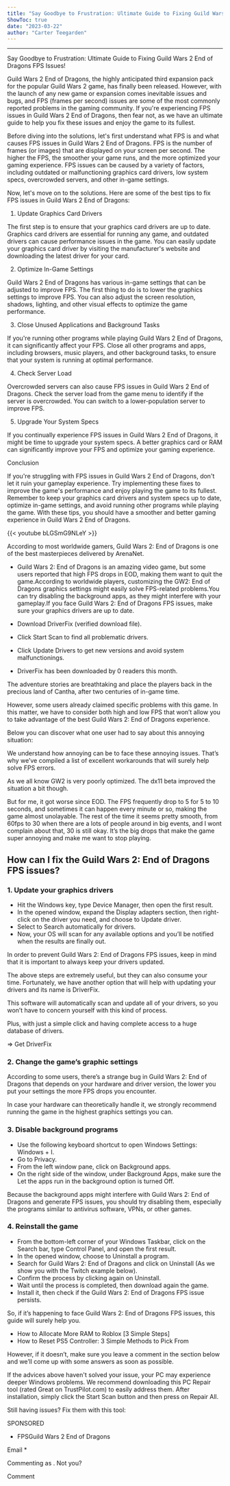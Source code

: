```yaml
---
title: "Say Goodbye to Frustration: Ultimate Guide to Fixing Guild Wars 2 End of Dragons FPS Issues!"
ShowToc: true 
date: "2023-03-22"
author: "Carter Teegarden"
---
```

*****
Say Goodbye to Frustration: Ultimate Guide to Fixing Guild Wars 2 End of Dragons FPS Issues!

Guild Wars 2 End of Dragons, the highly anticipated third expansion pack for the popular Guild Wars 2 game, has finally been released. However, with the launch of any new game or expansion comes inevitable issues and bugs, and FPS (frames per second) issues are some of the most commonly reported problems in the gaming community. If you're experiencing FPS issues in Guild Wars 2 End of Dragons, then fear not, as we have an ultimate guide to help you fix these issues and enjoy the game to its fullest.

Before diving into the solutions, let's first understand what FPS is and what causes FPS issues in Guild Wars 2 End of Dragons. FPS is the number of frames (or images) that are displayed on your screen per second. The higher the FPS, the smoother your game runs, and the more optimized your gaming experience. FPS issues can be caused by a variety of factors, including outdated or malfunctioning graphics card drivers, low system specs, overcrowded servers, and other in-game settings.

Now, let's move on to the solutions. Here are some of the best tips to fix FPS issues in Guild Wars 2 End of Dragons:

1. Update Graphics Card Drivers

The first step is to ensure that your graphics card drivers are up to date. Graphics card drivers are essential for running any game, and outdated drivers can cause performance issues in the game. You can easily update your graphics card driver by visiting the manufacturer's website and downloading the latest driver for your card.

2. Optimize In-Game Settings

Guild Wars 2 End of Dragons has various in-game settings that can be adjusted to improve FPS. The first thing to do is to lower the graphics settings to improve FPS. You can also adjust the screen resolution, shadows, lighting, and other visual effects to optimize the game performance.

3. Close Unused Applications and Background Tasks

If you're running other programs while playing Guild Wars 2 End of Dragons, it can significantly affect your FPS. Close all other programs and apps, including browsers, music players, and other background tasks, to ensure that your system is running at optimal performance.

4. Check Server Load

Overcrowded servers can also cause FPS issues in Guild Wars 2 End of Dragons. Check the server load from the game menu to identify if the server is overcrowded. You can switch to a lower-population server to improve FPS.

5. Upgrade Your System Specs

If you continually experience FPS issues in Guild Wars 2 End of Dragons, it might be time to upgrade your system specs. A better graphics card or RAM can significantly improve your FPS and optimize your gaming experience.

Conclusion

If you're struggling with FPS issues in Guild Wars 2 End of Dragons, don't let it ruin your gameplay experience. Try implementing these fixes to improve the game's performance and enjoy playing the game to its fullest. Remember to keep your graphics card drivers and system specs up to date, optimize in-game settings, and avoid running other programs while playing the game. With these tips, you should have a smoother and better gaming experience in Guild Wars 2 End of Dragons.

{{< youtube bLGSmG9NLeY >}} 



According to most worldwide gamers, Guild Wars 2: End of Dragons is one of the best masterpieces delivered by ArenaNet.
 
- Guild Wars 2: End of Dragons is an amazing video game, but some users reported that high FPS drops in EOD, making them want to quit the game.According to worldwide players, customizing the GW2: End of Dragons graphics settings might easily solve FPS-related problems.You can try disabling the background apps, as they might interfere with your gameplay.If you face Guild Wars 2: End of Dragons FPS issues, make sure your graphics drivers are up to date.

 
 
 
- Download DriverFix (verified download file).
 - Click Start Scan to find all problematic drivers.
 - Click Update Drivers to get new versions and avoid system malfunctionings.

 
- DriverFix has been downloaded by 0 readers this month.

 
The adventure stories are breathtaking and place the players back in the precious land of Cantha, after two centuries of in-game time. 
 
However, some users already claimed specific problems with this game. In this matter, we have to consider both high and low FPS that won’t allow you to take advantage of the best Guild Wars 2: End of Dragons experience.
 
Below you can discover what one user had to say about this annoying situation:
 
We understand how annoying can be to face these annoying issues. That’s why we’ve compiled a list of excellent workarounds that will surely help solve FPS errors.
 
As we all know GW2 is very poorly optimized. The dx11 beta improved the situation a bit though.
 
But for me, it got worse since EOD. The FPS frequently drop to 5 for 5 to 10 seconds, and sometimes it can happen every minute or so, making the game almost unolayable. The rest of the time it seems pretty smooth, from 60fps to 30 when there are a lots of people around in big events, and I wont complain about that, 30 is still okay. It’s the big drops that make the game super annoying and make me want to stop playing.
 
## How can I fix the Guild Wars 2: End of Dragons FPS issues?
 
### 1. Update your graphics drivers
 
- Hit the Windows key, type Device Manager, then open the first result.
 - In the opened window, expand the Display adapters section, then right-click on the driver you need, and choose to Update driver.
 - Select to Search automatically for drivers.
 - Now, your OS will scan for any available options and you’ll be notified when the results are finally out.

 
In order to prevent Guild Wars 2: End of Dragons FPS issues, keep in mind that it is important to always keep your drivers updated.
 
The above steps are extremely useful, but they can also consume your time. Fortunately, we have another option that will help with updating your drivers and its name is DriverFix.
 
This software will automatically scan and update all of your drivers, so you won’t have to concern yourself with this kind of process.
 
Plus, with just a simple click and having complete access to a huge database of drivers.
 
⇒ Get DriverFix
 
### 2. Change the game’s graphic settings
 
According to some users, there’s a strange bug in Guild Wars 2: End of Dragons that depends on your hardware and driver version, the lower you put your settings the more FPS drops you encounter. 
 
In case your hardware can theoretically handle it, we strongly recommend running the game in the highest graphics settings you can.
 
### 3. Disable background programs
 
- Use the following keyboard shortcut to open Windows Settings: Windows + I.
 - Go to Privacy.
 - From the left window pane, click on Background apps.
 - On the right side of the window, under Background Apps, make sure the Let the apps run in the background option is turned Off.

 
Because the background apps might interfere with Guild Wars 2: End of Dragons and generate FPS issues, you should try disabling them, especially the programs similar to antivirus software, VPNs, or other games.
 
### 4. Reinstall the game
 
- From the bottom-left corner of your Windows Taskbar, click on the Search bar, type Control Panel, and open the first result.
 - In the opened window, choose to Uninstall a program.
 - Search for Guild Wars 2: End of Dragons and click on Uninstall (As we show you with the Twitch example below).
 - Confirm the process by clicking again on Uninstall.
 - Wait until the process is completed, then download again the game.
 - Install it, then check if the Guild Wars 2: End of Dragons FPS issue persists.

 
So, if it’s happening to face Guild Wars 2: End of Dragons FPS issues, this guide will surely help you. 
 
- How to Allocate More RAM to Roblox [3 Simple Steps]
 - How to Reset PS5 Controller: 3 Simple Methods to Pick From

 
However, if it doesn’t, make sure you leave a comment in the section below and we’ll come up with some answers as soon as possible.
 

 
If the advices above haven't solved your issue, your PC may experience deeper Windows problems. We recommend downloading this PC Repair tool (rated Great on TrustPilot.com) to easily address them. After installation, simply click the Start Scan button and then press on Repair All.
 
Still having issues? Fix them with this tool:
 
SPONSORED
 
- FPSGuild Wars 2 End of Dragons

 
Email * 
 

Commenting as .
Not you?

 
Comment 





